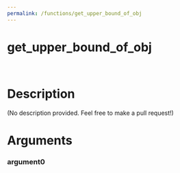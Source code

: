 ```yaml
---
permalink: /functions/get_upper_bound_of_obj
---
```

# get_upper_bound_of_obj  
&nbsp;  
# Description  
(No description provided. Feel free to make a pull request!) 
&nbsp;  
# Arguments
### argument0

&nbsp;    


